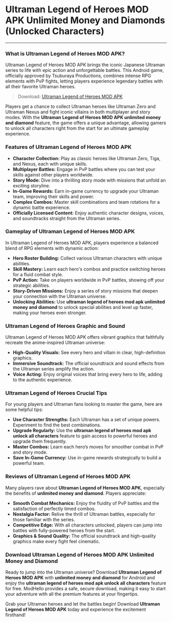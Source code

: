 # Ultraman Legend of Heroes MOD APK Unlimited Money and Diamonds (Unlocked Characters)

---

### What is Ultraman Legend of Heroes MOD APK?

Ultraman Legend of Heroes MOD APK brings the iconic Japanese Ultraman series to life with epic action and unforgettable battles. This Android game, officially approved by Tsuburaya Productions, combines intense RPG elements with PvP fights, letting players experience legendary battles with all their favorite Ultraman heroes.

>Download: [Ultraman Legend of Heroes MOD APK](https://modhello.com/ultraman-legend-of-heroes/)

Players get a chance to collect Ultraman heroes like Ultraman Zero and Ultraman Nexus and fight iconic villains in both multiplayer and story modes. With the **Ultraman Legend of Heroes MOD APK unlimited money and diamond** feature, the game offers a unique advantage, allowing gamers to unlock all characters right from the start for an ultimate gameplay experience.

### Features of Ultraman Legend of Heroes MOD APK

- **Character Collection:** Play as classic heroes like Ultraman Zero, Tiga, and Nexus, each with unique skills.
- **Multiplayer Battles:** Engage in PvP battles where you can test your skills against other players worldwide.
- **Story Mode:** Dive into a thrilling story mode with missions that unfold an exciting storyline.
- **In-Game Rewards:** Earn in-game currency to upgrade your Ultraman team, improving their skills and power.
- **Complex Combos:** Master skill combinations and team rotations for a dynamic battle experience.
- **Officially Licensed Content:** Enjoy authentic character designs, voices, and soundtracks straight from the Ultraman series.

### Gameplay of Ultraman Legend of Heroes MOD APK

In Ultraman Legend of Heroes MOD APK, players experience a balanced blend of RPG elements with dynamic action:

- **Hero Roster Building:** Collect various Ultraman characters with unique abilities.
- **Skill Mastery:** Learn each hero's combos and practice switching heroes for a fluid combat style.
- **PvP Action:** Take on players worldwide in PvP battles, showing off your strategic abilities.
- **Story-Driven Missions:** Enjoy a series of story missions that deepen your connection with the Ultraman universe.
- **Unlocking Abilities:** Use **ultraman legend of heroes mod apk unlimited money and diamond** to unlock special abilities and level up faster, making your heroes even stronger.

### Ultraman Legend of Heroes Graphic and Sound

Ultraman Legend of Heroes MOD APK offers vibrant graphics that faithfully recreate the anime-inspired Ultraman universe:

- **High-Quality Visuals:** See every hero and villain in clear, high-definition graphics.
- **Immersive Soundtrack:** The official soundtrack and sound effects from the Ultraman series amplify the action.
- **Voice Acting:** Enjoy original voices that bring every hero to life, adding to the authentic experience.

### Ultraman Legend of Heroes Crucial Tips

For young players and Ultraman fans looking to master the game, here are some helpful tips:

- **Use Character Strengths:** Each Ultraman has a set of unique powers. Experiment to find the best combinations.
- **Upgrade Regularly:** Use the **ultraman legend of heroes mod apk unlock all characters** feature to gain access to powerful heroes and upgrade them frequently.
- **Master Combos:** Learn each hero’s moves for smoother combat in PvP and story mode.
- **Save In-Game Currency:** Use in-game rewards strategically to build a powerful team.

### Reviews of Ultraman Legend of Heroes MOD APK

Many players rave about **Ultraman Legend of Heroes MOD APK**, especially the benefits of **unlimited money and diamond**. Players appreciate:

- **Smooth Combat Mechanics:** Enjoy the fluidity of PvP battles and the satisfaction of perfectly timed combos.
- **Nostalgia Factor:** Relive the thrill of Ultraman battles, especially for those familiar with the series.
- **Competitive Edge:** With all characters unlocked, players can jump into battles with fully-powered heroes from the start.
- **Graphics & Sound Quality:** The official soundtrack and high-quality graphics make every fight feel cinematic.

### Download Ultraman Legend of Heroes MOD APK Unlimited Money and Diamond

Ready to jump into the Ultraman universe? Download **Ultraman Legend of Heroes MOD APK** with **unlimited money and diamond** for Android and enjoy the **ultraman legend of heroes mod apk unlock all characters** feature for free. ModHello provides a safe, secure download, making it easy to start your adventure with all the premium features at your fingertips.

Grab your Ultraman heroes and let the battles begin! Download **Ultraman Legend of Heroes MOD APK** today and experience the excitement firsthand!

